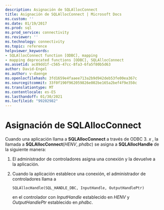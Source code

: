 ```yaml
---
description: Asignación de SQLAllocConnect
title: Asignación de SQLAllocConnect | Microsoft Docs
ms.custom: ''
ms.date: 01/19/2017
ms.prod: sql
ms.prod_service: connectivity
ms.reviewer: ''
ms.technology: connectivity
ms.topic: reference
helpviewer_keywords:
- SQLAllocConnect function [ODBC], mapping
- mapping deprecated functions [ODBC], SQLAllocConnect
ms.assetid: ac89dd1f-c565-47cc-8fa3-6fa5f80b5d63
author: David-Engel
ms.author: v-daenge
ms.openlocfilehash: 3fd1659e4faaee713a2b9d942deb53fe00ea367c
ms.sourcegitcommit: 33f0f190f962059826e002be165a2bef4f9e350c
ms.translationtype: MT
ms.contentlocale: es-ES
ms.lasthandoff: 01/30/2021
ms.locfileid: "99202982"
---
```

# <a name="sqlallocconnect-mapping"></a>Asignación de SQLAllocConnect
Cuando una aplicación llama a **SQLAllocConnect** a través de ODBC 3. *x* , la llamada a **SQLAllocConnect**(*HENV*, *phdbc*) se asigna a **SQLAllocHandle** de la siguiente manera:  
  
1.  El administrador de controladores asigna una conexión y la devuelve a la aplicación.  
  
2.  Cuando la aplicación establece una conexión, el administrador de controladores llama a  
  
    ```  
    SQLAllocHandle(SQL_HANDLE_DBC, InputHandle, OutputHandlePtr)  
    ```  
  
     en el controlador con *InputHandle* establecido en *HENV* y *OutputHandlePtr* establecido en *phdbc*.
